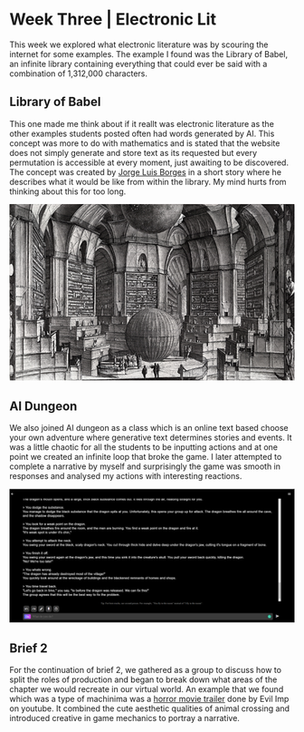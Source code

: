 # Week Three | Electronic Lit

This week we explored what electronic literature was by scouring the internet for some examples.
The example I found was the Library of Babel, an infinite library containing everything that could ever be said with a combination of 1,312,000 characters.  

## Library of Babel
This one made me think about if it reallt was electronic literature as the other examples students posted often had words generated by AI. This concept was more to do with mathematics and is stated that the website does not simply generate and store text as its requested but every permutation is accessible at every moment, just awaiting to be discovered. The concept was created by [Jorge Luis Borges](https://en.wikipedia.org/wiki/Jorge_Luis_Borges) in a short story where he describes what it would be like from within the library. My mind hurts from thinking about this for too long. 

![](Red-Book.jpg)

## AI Dungeon
We also joined AI dungeon as a class which is an online text based choose your own adventure where generative text determines stories and events.  It was a little chaotic for all the students to be inputting actions and at one point we created an infinite loop that broke the game. I later attempted to complete a narrative by myself and surprisingly the game was smooth in responses and analysed my actions with interesting reactions. 

![](aidung.PNG)

## Brief 2
For the continuation of brief 2, we gathered as a group to discuss how to split the roles of production and began to break down what areas of the chapter we would recreate in our virtual world. An example that we found which was a type of machinima was a [horror movie trailer](https://www.youtube.com/watch?v=bVx3Xp9OVE8) done by Evil Imp on youtube. It combined the cute aesthetic qualities of animal crossing and introduced creative in game mechanics to portray a narrative.  
